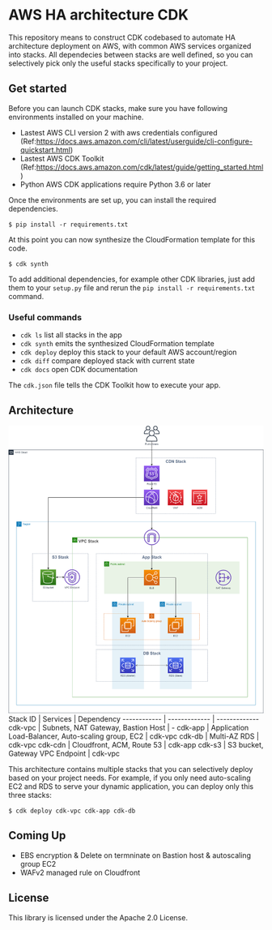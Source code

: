 # AWS HA architecture CDK
This repository means to construct CDK codebased to automate HA architecture deployment on AWS, with common AWS services organized into stacks. All dependecies between stacks are well defined, so you can selectively pick only the useful stacks specifically to your project.

## Get started
Before you can launch CDK stacks, make sure you have following environments installed on your machine.
- Lastest AWS CLI version 2 with aws credentials configured (Ref:https://docs.aws.amazon.com/cli/latest/userguide/cli-configure-quickstart.html)
- Lastest AWS CDK Toolkit (Ref:https://docs.aws.amazon.com/cdk/latest/guide/getting_started.html)
- Python AWS CDK applications require Python 3.6 or later

Once the environments are set up, you can install the required dependencies.

```
$ pip install -r requirements.txt
```

At this point you can now synthesize the CloudFormation template for this code.

```
$ cdk synth
```

To add additional dependencies, for example other CDK libraries, just add
them to your `setup.py` file and rerun the `pip install -r requirements.txt`
command.

### Useful commands

 * `cdk ls`          list all stacks in the app
 * `cdk synth`       emits the synthesized CloudFormation template
 * `cdk deploy`      deploy this stack to your default AWS account/region
 * `cdk diff`        compare deployed stack with current state
 * `cdk docs`        open CDK documentation

The `cdk.json` file tells the CDK Toolkit how to execute your app.

## Architecture
![Architecture Diagram](./images/architecture.png)
Stack ID | Services | Dependency
------------ | ------------- | -------------
cdk-vpc | Subnets, NAT Gateway, Bastion Host | -
cdk-app | Application Load-Balancer, Auto-scaling group, EC2 | cdk-vpc
cdk-db | Multi-AZ RDS | cdk-vpc
cdk-cdn | Cloudfront, ACM, Route 53 | cdk-app
cdk-s3 | S3 bucket, Gateway VPC Endpoint | cdk-vpc

This architecture contains multiple stacks that you can selectively deploy based on your project needs. For example, if you only need auto-scaling EC2 and RDS to serve your dynamic application, you can deploy only this three stacks:
```
$ cdk deploy cdk-vpc cdk-app cdk-db
```

## Coming Up
- EBS encryption & Delete on termninate on Bastion host & autoscaling group EC2
- WAFv2 managed rule on Cloudfront

## License
This library is licensed under the Apache 2.0 License.